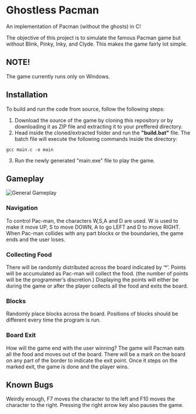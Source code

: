# Ghostless Pacman
An implementation of Pacman (without the ghosts) in C!

The objective of this project is to simulate the famous Pacman game but without Blink, Pinky, Inky, and Clyde. This makes the game fairly lot simple.

## NOTE!
The game currently runs only on Windows.

## Installation
To build and run the code from source, follow the following steps:
1. Download the source of the game by cloning this repository or by downloading it as ZIP file and extracting it to your preffered directory.
2. Head inside the cloned/extracted folder and run the **"build.bat"** file. The batch file will execute the following commands inside the directory:
```batch
gcc main.c -o main
``` 
3. Run the newly generated "main.exe" file to play the game.

## Gameplay
![General Gameplay](https://i.imgur.com/rb9HFrf.gif)

### Navigation
To control Pac-man, the characters W,S,A and D are used. W is used to make it move UP, S to move DOWN, A to go LEFT and D to move RIGHT. When Pac-man collides with any part blocks or the boundaries, the game ends and the user loses.

### Collecting Food
There will be randomly distributed across the board indicated by ‘\*’. Points will be accumulated as Pac-man will collect the food. (the number of points will be the programmer’s discretion.) Displaying the points will either be during the game or after the player collects all the food and exits the board.

### Blocks
Randomly place blocks across the board. Positions of blocks should be different every time the program is run.

### Board Exit
How will the game end with the user winning? The game will Pacman eats all the food and moves out of the board. There will be a mark on the board on any part of the border to indicate the exit point. Once it steps on the marked exit, the game is done and the player wins.

## Known Bugs
Weirdly enough, F7 moves the character to the left and F10 moves the character to the right. Pressing the right arrow key also pauses the game.
